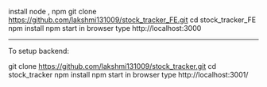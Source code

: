 install node , npm
git clone https://github.com/lakshmi131009/stock_tracker_FE.git
cd stock_tracker_FE
npm install
npm start
in browser type http://localhost:3000

--------------
To setup backend:

git clone https://github.com/lakshmi131009/stock_tracker.git
cd stock_tracker
npm install
npm start
in browser type http://localhost:3001/
